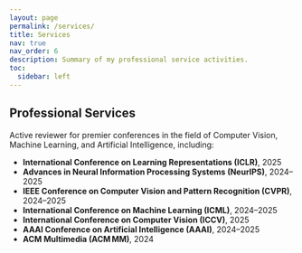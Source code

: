 ```yaml
---
layout: page
permalink: /services/
title: Services
nav: true
nav_order: 6
description: Summary of my professional service activities.
toc:
  sidebar: left
---
```


## Professional Services

Active reviewer for premier conferences in the field of Computer Vision, Machine Learning, and Artificial Intelligence, including:

- **International Conference on Learning Representations (ICLR)**, 2025  
- **Advances in Neural Information Processing Systems (NeurIPS)**, 2024–2025  
- **IEEE Conference on Computer Vision and Pattern Recognition (CVPR)**, 2024–2025  
- **International Conference on Machine Learning (ICML)**, 2024–2025  
- **International Conference on Computer Vision (ICCV)**, 2025  
- **AAAI Conference on Artificial Intelligence (AAAI)**, 2024–2025  
- **ACM Multimedia (ACM MM)**, 2024  
